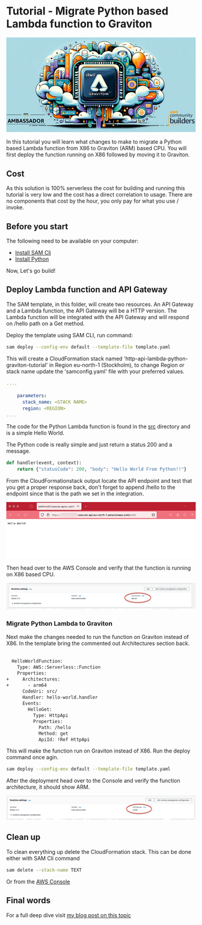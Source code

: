 # Tutorial - Migrate Python based Lambda function to Graviton

![Cover Image.](images/cover-image.png)

In this tutorial you will learn what changes to make to migrate a Python based Lambda function from X86 to Graviton (ARM) based CPU. You will first deploy the function running on X86 followed by moving it to Graviton.

## Cost

As this solution is 100% serverless the cost for building and running this tutorial is very low and the cost has a direct correlation to usage. There are no components that cost by the hour, you only pay for what you use / invoke.

## Before you start

The following need to be available on your computer:

* [Install SAM Cli](https://docs.aws.amazon.com/serverless-application-model/latest/developerguide/install-sam-cli.html)
* [Install Python](https://www.python.org/downloads/)

Now, Let's go build!

## Deploy Lambda function and API Gateway

The SAM template, in this folder, will create two resources. An API Gateway and a Lambda function, the API Gateway will be a HTTP version. The Lambda function will be integrated with the API Gateway and will respond on /hello path on a Get method.

Deploy the template using SAM CLI, run command:

``` bash
sam deploy --config-env default --template-file template.yaml 
```

This will create a CloudFormation stack named 'http-api-lambda-python-graviton-tutorial' in Region eu-north-1 (Stockholm), to change Region or stack name update the 'samconfig.yaml' file with your preferred values.

``` yaml
....

    parameters:
      stack_name: <STACK NAME>
      region: <REGION>
....
```

The code for the Python Lambda function is found in the [src](src/) directory and is a simple Hello World.

The Python code is really simple and just return a status 200 and a message.

``` python
def handler(event, context):
    return {"statusCode": 200, "body": "Hello World From Python!!"}
```

From the CloudFormationstack output locate the API endpoint and test that you get a proper response back, don't forget to append /hello to the endpoint since that is the path we set in the integration.

![Image showing python based API response.](images/http-api-response-python.png)

Then head over to the AWS Console and verify that the function is running on X86 based CPU.

![Image showing the function running on X86 in the console.](images/lambda-python-x86.png)

### Migrate Python Lambda to Graviton

Next make the changes needed to run the function on Graviton instead of X86. In the template bring the commented out Architectures section back.

``` diff-yaml

  HelloWorldFunction:
    Type: AWS::Serverless::Function
    Properties:
+     Architectures:
+       - arm64
      CodeUri: src/
      Handler: hello-world.handler
      Events:
        HelloGet:
          Type: HttpApi
          Properties:
            Path: /hello
            Method: get
            ApiId: !Ref HttpApi
```

This will make the function run on Graviton instead of X86. Run the deploy command once agin.

``` bash
sam deploy --config-env default --template-file template.yaml 
```

After the deployment head over to the Console and verify the function architecture, it should show ARM.

![Image showing the function running on Arm in the console.](images/lambda-python-arm.png)

## Clean up

To clean everything up delete the CloudFormation stack. This can be done either with SAM Cli command

``` bash
sam delete --stack-name TEXT
```

Or from the [AWS Console](https://eu-west-1.console.aws.amazon.com/cloudformation/home?region=eu-north-1#/stacks)

## Final words

For a full deep dive visit [my blog post on this topic](https://jimmydqv.com/graviton-three-ways/index.html)